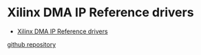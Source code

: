 # Xilinx DMA IP Reference drivers

- [Xilinx DMA IP Reference drivers](#xilinx-dma-ip-reference-drivers)

[github repository](https://github.com/Xilinx/dma_ip_drivers)



